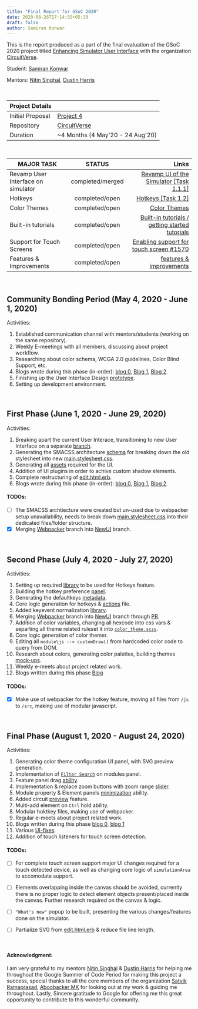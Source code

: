 ```yaml
---
title: "Final Report for GSoC 2020"
date: 2020-08-26T17:14:55+05:30
draft: false
author: Samiran Konwar
---
```


This is the report produced as a part of the final evaluation of the GSoC 2020 project titled [Enhancing Simulator User Interface](https://github.com/CircuitVerse/CircuitVerse/wiki/GSoC%2720-Project-List#project-4---enhancing-simulator-user-interface) with the organization [CircuitVerse](https://github.com/CircuitVerse/CircuitVerse).

Student: [Samiran Konwar](https://github.com/abstrekt)

Mentors: [Nitin Singhal](https://github.com/nitin10s/), [Dustin Harris](https://github.com/devl0rd)

&nbsp;

| Project Details|  |
|---	|---	|
|Initial Proposal|  [Project 4](https://docs.google.com/document/d/17H3BqUwqL_sRxXUo8-wkHShpFo-38ywnn6LUWDJUdUY/edit?usp=sharing)|
|Repository|[CircuitVerse](https://github.com/CircuitVerse/CircuitVerse)|
|Duration| ~4 Months (4 May'20 - 24 Aug'20)|


&nbsp;

| MAJOR TASK     |      STATUS   |  Links |
|----------|:-------------:|------:|
| Revamp User Interface on simulator |  completed/merged | [Revamp UI of the Simulator [Task 1.1.1]](https://github.com/CircuitVerse/CircuitVerse/pull/1438/commits) |
| Hotkeys |    completed/open   |   [Hotkeys [Task 1.2]](https://github.com/CircuitVerse/CircuitVerse/pull/1475/commits) |
| Color Themes |    completed/open   |   [Color Themes](https://github.com/CircuitVerse/CircuitVerse/pull/1520/commits) |
| Built-in tutorials | completed/open |    [Built-in tutorials / getting started tutorials](https://github.com/CircuitVerse/CircuitVerse/pull/1569/commits) |
| Support for Touch Screens | completed/open |   [Enabling support for touch screen #1570](https://github.com/CircuitVerse/CircuitVerse/pull/1570/commits) |
| Features & Improvements | completed/open |    [features & improvements](https://github.com/CircuitVerse/CircuitVerse/pull/1585/commits) |


&nbsp;
&nbsp;

## Community Bonding Period (May 4, 2020 - June 1, 2020)

Activities:

1. Established communication channel with mentors/students (working on the same repository).
2. Weekly E-meetings with all members, discussing about project workflow.
3. Researching about color schema, WCGA 2.0 guidelines, Color Blind Support, etc. 
4. Blogs wrote during this phase (in-order): [blog 0](https://abstrekt.github.io/single-blog.html), [Blog 1](https://medium.com/@abstrekt/week-3-of-my-gsoc-project-b8c044b6e7f8), [Blog 2](https://medium.com/@abstrekt/week-4-before-after-i-shall-hide-6096118bd2dc).
5. Finishing up the User Interface Design [prototype](https://xd.adobe.com/view/cfbc29ff-f83b-42d7-7ef0-9220dbb7d3bd-b98d/).
6. Setting up development environment.

&nbsp;
&nbsp;

## First Phase (June 1, 2020 - June 29, 2020)

Activities:

1. Breaking apart the current User Interace, transitioning to new User Interface on a separate [branch](https://github.com/CircuitVerse/CircuitVerse/tree/new_UI).
2. Generating the SMACSS architecture [schema](https://github.com/CircuitVerse/CircuitVerse/tree/new_UI/public/css) for breaking down the old stylesheet into new [main.stylesheet.css](https://github.com/CircuitVerse/CircuitVerse/blob/new_UI/public/css/main.stylesheet.css).
3. Generating all [assets](https://github.com/CircuitVerse/CircuitVerse/tree/new_UI/public/css/assets) required for the UI.
5. Addition of UI plugins in order to achive custom shadow elements.
6. Complete restructuring of [edit.html.erb](https://github.com/CircuitVerse/CircuitVerse/blob/new_UI/app/views/simulator/edit.html.erb).
7. Blogs wrote during this phase (in-order): [blog 0](https://medium.com/@abstrekt/gsoc-coding-phase-week-1-9cd5c78c8a10), [Blog 1](https://medium.com/@abstrekt/gsoc-week-2-keydown-87776a3cdab2), [Blog 2](https://medium.com/@abstrekt/first-evaluation-1610c33e694f).

#### TODOs:

- [ ] The SMACSS archtiecture were created but un-used due to webpacker setup unavailability, needs to break down [main.stylesheet.css](https://github.com/CircuitVerse/CircuitVerse/blob/new_UI/public/css/main.stylesheet.css) into their dedicated files/folder structure.
- [x] Merging [Webpacker](https://github.com/CircuitVerse/CircuitVerse/tree/stories/webpack_setup) branch into [NewUI](https://github.com/CircuitVerse/CircuitVerse/tree/new_UI) branch.

&nbsp;
&nbsp;

## Second Phase (July 4, 2020 - July 27, 2020)

Activities:

1. Setting up required [library](https://github.com/CircuitVerse/CircuitVerse/pull/1475/files/2702754aa000716a35dce6527e573f9c4a863f74#diff-1fb8ee4783576259cb2937e8cee8102e) to be used for Hotkeys feature.
2. Building the hotkey preference [panel](https://github.com/CircuitVerse/CircuitVerse/pull/1475/commits/d9459a112db7e20c455e5485d44d8eba45cde5a9).
3. Generating the defaultkeys [metadata](https://github.com/CircuitVerse/CircuitVerse/pull/1475/commits/fc32848c75eb3a97ef14a293e8fcac1cb09b8763#diff-17fbf1f652a79440baed7c82e2a8d76a).
5. Core logic generation for hotkeys & [actions](https://github.com/CircuitVerse/CircuitVerse/pull/1475/commits/b330aef1f65cf4a7c5ebc75c3bf95665c7d750a2#diff-f978a9831c3ff5fc6f243872ae6731cf) file.
7. Added keyevent normalization [library](https://github.com/CircuitVerse/CircuitVerse/pull/1475/commits/abf1bf27842d46c1ed6b62c95421cd2c3a781f98).
8. Merging [Webpacker](https://github.com/CircuitVerse/CircuitVerse/tree/stories/webpack_setup) branch into [NewUI](https://github.com/CircuitVerse/CircuitVerse/tree/new_UI) branch through [PR](https://github.com/CircuitVerse/CircuitVerse/pull/1519/commits).
9. Addition of color variables, changing all hexcode into css vars & separting all theme related ruleset it into [```color_theme.scss```](https://github.com/CircuitVerse/CircuitVerse/pull/1520/files?file-filters%5B%5D=.css&file-filters%5B%5D=.scss#diff-b9b8812305a12ea85f0e281b3e90dfbb).
10. Core logic generation of color themer.
11. Editing all ```module\js --> customDraw()``` from hardcoded color code to query from DOM.
12. Research about colors, generating color palettes, building themes [mock-ups](https://xd.adobe.com/view/f791691e-cf90-4b7f-a180-b26582b5b515-a2c2/?fullscreen).
13. Weekly e-meets about project related work.
14. Blogs written during this phase [Blog](https://medium.com/@abstrekt/gsoc-2020-second-phase-evaluation-report-5cc86e31e5cf?source=your_stories_page---------------------------)

#### TODOs:

- [x] Make use of webpacker for the hotkey feature, moving all files from ```/js``` to ```/src```, making use of modular javascript.

&nbsp;
&nbsp;

## Final Phase (August 1, 2020 -  August 24, 2020)

Activities:

1. Generating color theme configuration UI panel, with SVG preview generation.
2. Implementation of [```Filter Search```](https://github.com/CircuitVerse/CircuitVerse/pull/1577) on modules panel.
3. Feature panel drag [ability](https://github.com/CircuitVerse/CircuitVerse/pull/1585/commits/f444b95bb030101e68331e37b607f187bc5aa0c3).
4. Implementation & replace zoom buttons with zoom range [slider](https://github.com/CircuitVerse/CircuitVerse/pull/1585/commits/003a013cd63dee1af84d6fe8aaad395a31297519).
5. Module property & Element panels [minimization](https://github.com/CircuitVerse/CircuitVerse/pull/1585/commits/003a013cd63dee1af84d6fe8aaad395a31297519) ability.
6. Added circuit [preview](https://github.com/CircuitVerse/CircuitVerse/pull/1585/commits/0d23ac1d4ca524c2577ae0155acd2c22dba08a13) feature.
7. Multi-add element on ```Ctrl``` hold ability.
9. Modular hoktkey files, making use of webpacker.
10. Regular e-meets about project related work.
11. Blogs written during this phase [blog 0](https://medium.com/@abstrekt/gsoc-2020-final-phase-report-1-f3ff405a5922), [blog 1](#)
12. Various [UI-fixes](https://github.com/CircuitVerse/CircuitVerse/pull/1584/commits).
13. Addition of touch listeners for touch screen detection.

#### TODOs:

- [ ] For complete touch screen support major UI changes required for a touch detected device, as well as changing core logic of ```simulationArea``` to accomodate support.
- [ ] Elements overlapping inside the canvas should be avoided, currently there is no proper logic to detect element objects present/placed inside the canvas. Further research required on the canvas & logic.
- [ ] ```"What's new"``` popup to be built, presenting the various changes/features done on the simulator.
- [ ] Partialize SVG from [edit.html.erb](https://github.com/CircuitVerse/CircuitVerse/blob/new_UI/app/views/simulator/edit.html.erb) & reduce file line length.



&nbsp; 
&nbsp; 

#### Acknowledgment:

I am very grateful to my mentors [Nitin Singhal](https://github.com/nitin10s/) & [Dustin Harris](https://github.com/devl0rd) for helping me throughout the Google Summer of Code Period for making this project a success, special thanks to all the core members of the organization [Satvik Ramaprasad](https://github.com/satu0king), [Aboobacker MK](https://github.com/tachyons) for looking out at my work & guiding me throughout. Lastly, Sincere gratitude to Google for offering me this great opportunity to contribute to this wonderful community.

